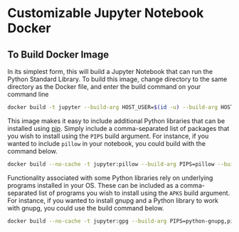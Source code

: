 # Customizable Jupyter Notebook Docker

## To Build Docker Image

In its simplest form, this will build a Jupyter Notebook that can run the Python Standard Library. To build this image, change directory to the same directory as the Docker file, and enter the build command on your command line 

```bash
docker build -t jupyter --build-arg HOST_USER=$(id -u) --build-arg HOST_GROUP=$(id -g) .
```

This image makes it easy to include additional Python libraries that can be installed using [pip](https://pypi.org/). Simply include a comma-separated list of packages that you wish to install using the `PIPS` build argument. For instance, if you wanted to include `pillow` in your notebook, you could build with the command below.

```bash
docker build --no-cache -t jupyter:pillow --build-arg PIPS=pillow --build-arg HOST_USER=$(id -u) --build-arg HOST_GROUP=$(id -g) .
```

Functionality associated with some Python libraries rely on underlying programs installed in your OS. These can be included as a comma-separated list of programs you wish to install using the `APKS` build argument. For instance, if you wanted to install gnupg and a Python library to work with gnupg, you could use the build command below.

```bash
docker build --no-cache -t jupyter:gpg --build-arg PIPS=python-gnupg,pillow --build-arg APKS=gnupg --build-arg HOST_USER=$(id -u) --build-arg HOST_GROUP=$(id -g) .
```